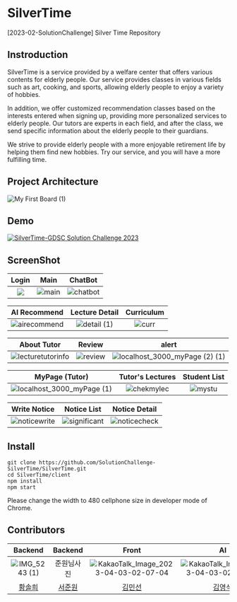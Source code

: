 # SilverTime

[2023-02-SolutionChallenge] Silver Time Repository

## Instroduction

SilverTime is a service provided by a welfare center that offers various contents for elderly people. Our service provides classes in various fields such as art, cooking, and sports, allowing elderly people to enjoy a variety of hobbies.

In addition, we offer customized recommendation classes based on the interests entered when signing up, providing more personalized services to elderly people. Our tutors are experts in each field, and after the class, we send specific information about the elderly people to their guardians.

We strive to provide elderly people with a more enjoyable retirement life by helping them find new hobbies. Try our service, and you will have a more fulfilling time.

## Project Architecture

![My First Board (1)](https://user-images.githubusercontent.com/66052043/229367731-342bdd98-c654-41f1-95c5-64fff7e0f4a1.jpg)


## Demo

[![SilverTime-GDSC Solution Challenge 2023](https://img.youtube.com/vi/VwpFXwi23V8/0.jpg)](https://www.youtube.com/watch?v=VwpFXwi23V8)

## ScreenShot
| Login | Main | ChatBot |
|:----------: | :------------: | :------------: |
| ![](https://user-images.githubusercontent.com/66052043/229364292-7e5e4d98-63dc-4348-91d7-44a48e763fcd.png) |   ![main](https://user-images.githubusercontent.com/66052043/229364656-d091d9a2-be42-4ca2-bc03-df21fd3e9d44.png)| ![chatbot](https://user-images.githubusercontent.com/66052043/229364703-39b2688f-0201-4f78-819a-f368a344d346.png)

| AI Recommend | Lecture Detail | Curriculum |
|:----------: | :------------: | :------------: |
|![airecommend](https://user-images.githubusercontent.com/66052043/229365290-346bdc2a-e8cc-45ea-a6e1-590a39f92d01.png)|![detail (1)](https://user-images.githubusercontent.com/66052043/229391908-6ad8fb91-ff53-451e-9964-3c8864bbdcc2.png)|![curr](https://user-images.githubusercontent.com/66052043/229365339-e7bcc021-f07d-468b-a77b-5b46db870aca.png)|


| About Tutor | Review | alert |
|:----------: | :------------: | :------------: |
![lecturetutorinfo](https://user-images.githubusercontent.com/66052043/229365365-49c2e5c8-8ea2-4d75-ba85-8de5bcc1a703.png) | ![review](https://user-images.githubusercontent.com/66052043/229365425-f809a7fa-93d9-441c-befb-eb7acb90e255.png)|![localhost_3000_myPage (2) (1)](https://user-images.githubusercontent.com/66052043/229366605-6baeed04-56e7-4522-a98f-16f3ef9bd89d.png)|

| MyPage (Tutor) | Tutor's Lectures | Student List |
|:----------: | :------------: | :------------: |
|![localhost_3000_myPage (1)](https://user-images.githubusercontent.com/66052043/229365797-7239e923-4307-4e96-983b-973f65704228.png)|![chekmylec](https://user-images.githubusercontent.com/66052043/229365863-9f915c9d-1843-468e-a17c-89190b27bbaa.png)|![mystu](https://user-images.githubusercontent.com/66052043/229365874-c061cc62-77d6-4ecd-b529-8dea6adb952b.png)|


| Write Notice | Notice List | Notice Detail |
|:----------: | :------------: | :------------: |
|![noticewrite](https://user-images.githubusercontent.com/66052043/229365902-f167c99d-64a5-45a2-8bbc-0de457bbb6a3.png)|![significant](https://user-images.githubusercontent.com/66052043/229366005-3421a38f-714e-449a-9cda-05700403e6e4.png)|![noticecheck](https://user-images.githubusercontent.com/66052043/229365961-593aa181-6cfa-4f14-ba98-f5336984e97b.png)|







## Install

```
git clone https://github.com/SolutionChallenge-SilverTime/SilverTime.git
cd SilverTime/client
npm install
npm start
```
Please change the width to 480 cellphone size in developer mode of Chrome.

## Contributors
|Backend | Backend | Front |AI|
|:----------: | :------------: | :------------: |:------------: |
|![IMG_5243 (1)](https://user-images.githubusercontent.com/66052043/229368954-284ea82a-04a8-4968-9014-359ebca6da1e.jpg)|준원님사진|![KakaoTalk_Image_2023-04-03-02-07-04](https://user-images.githubusercontent.com/66052043/229369087-1aa4e209-41b1-43c2-99c7-c427a18598e6.jpeg)|![KakaoTalk_Image_2023-04-03-02-08-48](https://user-images.githubusercontent.com/66052043/229369091-c68a36b6-ac76-48b8-b0c7-1e697c41f684.png)|
|[황솔희](https://github.com/solhee-hwang)|[서준원](https://github.com/wnsdnjs70)|[김민선](https://github.com/CLM-BONNY)|[김영석](https://github.com/youngseok0)|

